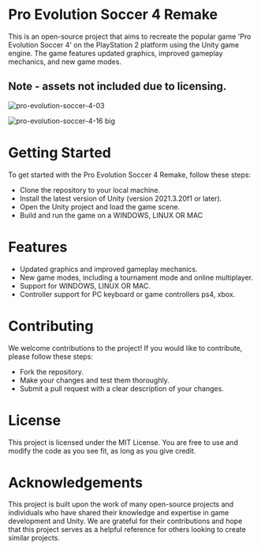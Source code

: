 # Pro Evolution Soccer 4 Remake 
This is an open-source project that aims to recreate the popular game 'Pro Evolution Soccer 4' on the PlayStation 2 platform using the Unity game engine. The game features updated graphics, improved gameplay mechanics, and new game modes.

## Note - assets not included due to licensing.

![pro-evolution-soccer-4-03](https://user-images.githubusercontent.com/8495748/227789190-176f583a-c2ae-4132-b526-06333d43f318.png)

![pro-evolution-soccer-4-16 big](https://user-images.githubusercontent.com/8495748/227789227-5d3d34d6-4959-4f21-9a76-e749e1a8405c.jpg)


# Getting Started
To get started with the Pro Evolution Soccer 4 Remake, follow these steps:

- Clone the repository to your local machine.
- Install the latest version of Unity (version 2021.3.20f1 or later).
- Open the Unity project and load the game scene.
- Build and run the game on a WINDOWS, LINUX OR MAC

# Features
- Updated graphics and improved gameplay mechanics.
- New game modes, including a tournament mode and online multiplayer.
- Support for WINDOWS, LINUX OR MAC.
- Controller support for PC keyboard or game controllers ps4, xbox.

# Contributing
We welcome contributions to the project! If you would like to contribute, please follow these steps:

- Fork the repository.
- Make your changes and test them thoroughly.
- Submit a pull request with a clear description of your changes.

# License
This project is licensed under the MIT License. You are free to use and modify the code as you see fit, as long as you give credit.

# Acknowledgements
This project is built upon the work of many open-source projects and individuals who have shared their knowledge and expertise in game development and Unity. We are grateful for their contributions and hope that this project serves as a helpful reference for others looking to create similar projects.
